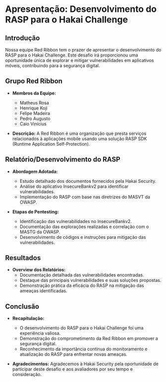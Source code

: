# Apresentação: Desenvolvimento do RASP para o Hakai Challenge

## Introdução
Nossa equipe Red Ribbon tem o prazer de apresentar o desenvolvimento do RASP para o Hakai Challenge. Este desafio irá proporcionou uma oportunidade única de explorar e mitigar vulnerabilidades em aplicativos móveis, contribuindo para a segurança digital.

## Grupo Red Ribbon
- **Membros da Equipe:**
  - Matheus Rosa
  - Henrique Koji
  - Felipe Madeira
  - Pedro Augusto
  - Caio Vinícius

- **Descrição:**
A Red Ribbon é uma organização que presta serviços relacionados à aplicações mobile usando uma solução RASP SDK (Runtime Application Self-Protection).

## Relatório/Desenvolvimento do RASP
- **Abordagem Adotada:**
  - Estudo detalhado dos documentos fornecidos pela Hakai Security.
  - Análise do aplicativo InsecureBankv2 para identificar vulnerabilidades.
  - Implementação do RASP com base nas diretrizes do MASVT da OWASP.

- **Etapas de Pentesting:**
  - Identificação das vulnerabilidades no InsecureBankv2.
  - Documentação das explorações realizadas e correlação com o MASTG da OWASP.
  - Desenvolvimento de códigos e instruções para mitigação das vulnerabilidades.

## Resultados
- **Overview dos Relatórios:**
  - Documentação detalhada das vulnerabilidades encontradas.
  - Destaque das principais vulnerabilidades e suas soluções propostas.
  - Demonstração prática da eficácia do RASP na mitigação das ameaças identificadas.

## Conclusão
- **Recapitulação:**
  - O desenvolvimento do RASP para o Hakai Challenge foi uma experiência valiosa.
  - Demonstração do comprometimento da Red Ribbon em promover a segurança digital.
  - Reconhecimento da importância contínua do monitoramento e atualização do RASP para enfrentar novas ameaças.

- **Agradecimentos:**
  Agradecemos à Hakai Security pela oportunidade de participar deste desafio e aos avaliadores por seu tempo e consideração.

